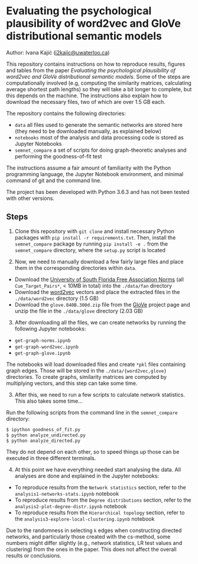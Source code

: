 # Evaluating the psychological plausibility of word2vec and GloVe distributional semantic models
Author: Ivana Kajić (i2kajic@uwaterloo.ca)

This repository contains instructions on how to reproduce results, figures and
tables from the paper *Evaluating the psychological plausibility of word2vec and
GloVe distributional semantic models*.
Some of the steps are computationally involved (e.g, computing the similarity
matrices, calculating average shortest path lengths) so they will take a bit
longer to complete, but this depends on the machine.
The instructions also explain how to download the necessary files, two of which are over 1.5 GB each.

The repository contains the following directories:
- `data` all files used to generate the semantic networks are stored here (they need to be downloaded manually, as explained below)
- `notebooks` most of the analysis and data processing code is stored as Jupyter Notebooks
- `semnet_compare` a set of scripts for doing graph-theoretic analyses and performing the goodness-of-fit test

The instructions assume a fair amount of familiarity with the Python
programming language, the Jupyter Notebook environment, and minimal command of git and the command line.

The project has been developed with Python 3.6.3 and has not been tested with
other versions.

## Steps
1. Clone this repository with `git clone` and install necessary Python
packages with `pip install -r requirements.txt`.
Then, install the `semnet_compare` package by running `pip install -e .` from the `semnet_compare` directory, 
where the `setup.py` script is located 

2. Now, we need to manually download a few fairly large files and place
them in the corresponding directories within `data`.
- Download the [University of South Florida Free Association Norms](http://w3.usf.edu/FreeAssociation/AppendixA/index.html) (all `Cue_Target_Pairs*`, < 10MB in total) into the `./data/fan` directory
- Download the [word2vec](https://drive.google.com/file/d/0B7XkCwpI5KDYNlNUTTlSS21pQmM/edit?usp=sharing) vectors and place the extracted files in the `./data/word2vec` directory (1.5 GB)
- Download the `glove.840B.300d.zip` file from the [GloVe](https://nlp.stanford.edu/projects/glove/) project page and unzip the file in the `./data/glove` directory (2.03 GB)

3. After downloading all the files, we can create networks by running the following Jupyter notebooks:
- `get-graph-norms.ipynb`
- `get-graph-word2vec.ipynb`
- `get-graph-glove.ipynb`

The notebooks will load downloaded files and create `*pkl` files containing graph edges. Those will be stored in the `./data/{word2vec,glove}` directories.
To create graphs, similarity matrices are computed by multiplying vectors, and this step can take some time.

3. After this, we need to run a few scripts to calculate network statistics. This also takes some time...

Run the following scripts from the command line in the `semnet_compare` directory:

```bash
$ ipython goodness_of_fit.py
$ python analyze_undirected.py
$ python analyze_directed.py
```

They do not depend on each other, so to speed things up those can be executed in three different terminals.

4. At this point we have everything needed start analysing the data. All analyses are done and explained in the Jupyter notebooks:
- To reproduce results from the `Network statistics` section, refer to the `analysis1-networks-stats.ipynb` notebook
- To reproduce results from the `Degree distributions` section, refer to the `analysis2-plot-degree-distr.ipynb` notebook
- To reproduce results from the `Hierarchical topology` section, refer to the `analysis3-explore-local-clustering.ipynb` notebook

Due to the randomness in selecting `k` edges when constructing directed
networks, and particularly those created with the cs-method, some numbers might
differ slightly (e.g., network statistics, LR test values and clustering) from the ones in the paper.
This does not affect the overall results or conclusions.
